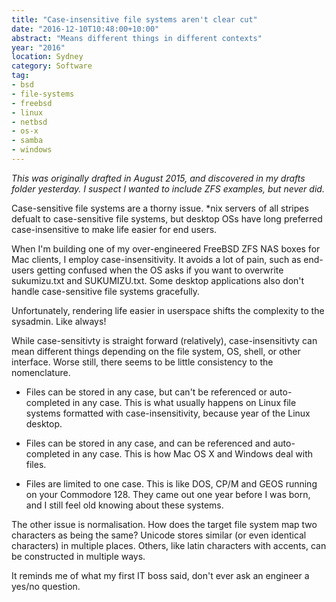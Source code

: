 ```yaml
---
title: "Case-insensitive file systems aren't clear cut"
date: "2016-12-10T10:48:00+10:00"
abstract: "Means different things in different contexts"
year: "2016"
location: Sydney
category: Software
tag:
- bsd
- file-systems
- freebsd
- linux
- netbsd
- os-x
- samba
- windows
---
```

<p style="font-style:italic">This was originally drafted in August 2015, and discovered in my drafts folder yesterday. I suspect I wanted to include ZFS examples, but never did.</p>

Case-sensitive file systems are a thorny issue. \*nix servers of all stripes defualt to case-sensitive file systems, but desktop OSs have long preferred case-insensitive to make life easier for end users.

When I'm building one of my over-engineered FreeBSD ZFS NAS boxes for Mac clients, I employ case-insensitivity. It avoids a lot of pain, such as end-users getting confused when the OS asks if you want to overwrite sukumizu.txt and SUKUMIZU.txt. Some desktop applications also don't handle case-sensitive file systems gracefully.

Unfortunately, rendering life easier in userspace shifts the complexity to the sysadmin. Like always!

While case-sensitivty is straight forward (relatively), case-insensitivty can mean different things depending on the file system, OS, shell, or other interface. Worse still, there seems to be little consistency to the nomenclature.

* Files can be stored in any case, but can't be referenced or auto-completed in any case. This is what usually happens on Linux file systems formatted with case-insensitivity, because year of the Linux desktop. 

* Files can be stored in any case, and can be referenced and auto-completed in any case. This is how Mac OS X and Windows deal with files.

* Files are limited to one case. This is like DOS, CP/M and GEOS running on your Commodore 128. They came out one year before I was born, and I still feel old knowing about these systems.

The other issue is normalisation. How does the target file system map two characters as being the same? Unicode stores similar (or even identical characters) in multiple places. Others, like latin characters with accents, can be constructed in multiple ways.

It reminds me of what my first IT boss said, don't ever ask an engineer a yes/no question.

